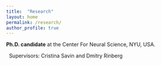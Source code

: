 ```yaml
---
title:  "Research"
layout: home
permalink: /research/
author_profile: true
---
```


**Ph.D. candidate** at the Center For Neural Science, NYU, USA. 

&nbsp; Supervisors: Cristina Savin and Dmitry Rinberg

